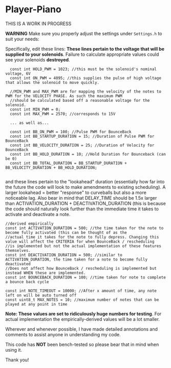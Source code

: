 # Player-Piano
THIS IS A WORK IN PROGRESS

**WARNING**
Make sure you properly adjust the settings under ``Settings.h`` to suit your needs: 

Specifically, edit these lines:
**These lines pertain to the voltage that will be supplied to your solenoids**. Failure to calculate appropriate values could see your solenoids **destroyed**.

```
  const int HOLD_PWM = 1023; //this must be the solenoid's nominal voltage, 6V
  const int ON_PWM = 4095; //this supplies the pulse of high voltage that allows the solenoid to move quickly.
  
  //MIN_PWM and MAX_PWM are for mapping the velocity of the notes to PWM for the VELOCITY PHASE. As such the maximum PWM
  //should be calculated based off a reasonable voltage for the solenoid.
  const int MIN_PWM = 0;
  const int MAX_PWM = 2570; //corresponds to 15V
  
  ... as well as...
  
  const int BB_ON_PWM = 100; //Pulse PWM for BounceBack
  const int BB_STARTUP_DURATION = 15; //Duration of Pulse PWM for BounceBack
  const int BB_VELOCITY_DURATION = 25; //Duration of Velocity for BounceBack
  const int BB_HOLD_DURATION = 10; //Hold Duration for Bounceback (can be 0)
  const int BB_TOTAL_DURATION = BB_STARTUP_DURATION + BB_VELOCITY_DURATION + BB_HOLD_DURATION;
  
  ```
  and these lines pertain to the "lookahead" duration (essentially how far into the future the code will look to make amendments to existing scheduling). A larger lookahead = better "response" to curveballs but also a more noticeable lag. 
  Also bear in mind that DELAY_TIME should be 1.5x larger than ACTIVATION_DURATION + DEACTIVATION_DURATION (this is because the code should naturally look further than the immediate time it takes to activate and deactivate a note.
  ```
  //derived empirically
  const int ACTIVATION_DURATION = 500; //the time taken for the note to become fully activated (this can be thought of as the
  //actual time it takes for the note to fully depress. Changing this value will affect the CRITERIA for when BounceBack / rescheduling
  //is implemented but not the actual implementation of these features themselves.
  const int DEACTIVATION_DURATION = 500; //similar to ACTIVATION_DURATION, the time taken for a note to become fully deactivated
  //Does not affect how BounceBack / rescheduling is implemented but instead WHEN these are implemented. 
  const int BOUNCEBACK_DURATION = 100; //time taken for note to complete a bounce back cycle
  
  const int NOTE_TIMEOUT = 10000; //After x amount of time, any note left on will be auto turned off
  const uint8_t MAX_NOTES = 10; //maximum number of notes that can be played at any point in time
  ```
  **Note: These values are set to ridiculously huge numbers for testing**. For actual implementation the empirically-derived values will be a lot smaller. 
  
  Wherever and whenever possible, I have made detailed annotations and comments to assist anyone in understanding my code. 
  
  This code has **NOT** been bench-tested so please bear that in mind when using it. 
  
  Thank you!
  
